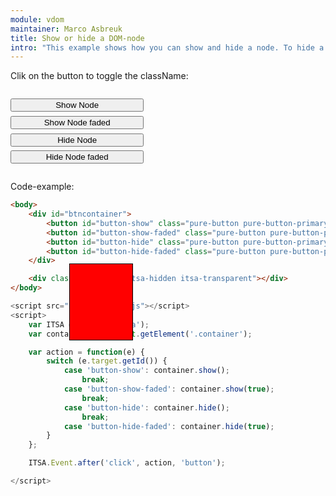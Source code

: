 ```yaml
---
module: vdom
maintainer: Marco Asbreuk
title: Show or hide a DOM-node
intro: "This example shows how you can show and hide a node. To hide a node on startup, you must add the 'itsa-hidden' as well as hide the element initially through node.hide(). The latter is needed to be able to call node.show(true) on the initial hidden Node. Without initially hided by JS, there won't be a fade-effect for the first time the node gets visible."
---
```


<style type="text/css">
    #btncontainer {
        margin: 2em 0;
        min-height: 2em;
    }
    #btncontainer button {
        margin-top: 0.5em;
        min-width: 16em;
        display: block;
    }
    .container {
        background-color: #F00;
        text-align: center;
        margin: 2em 0;
        padding-top: 1.5em;
        height: 100px;
        width: 100px;
        border: solid 1px #000;
        position: absolute;
        top: 32em;
        left: 23em;
        z-index: 1;
        -webkit-touch-callout: none;
        -webkit-user-select: none;
        -khtml-user-select: none;
        -moz-user-select: none;
        -ms-user-select: none;
        user-select: none;
        cursor: default;
    }
    .body-content.module p.spaced {
        margin-top: 4em;
    }
</style>

Clik on the button to toggle the className:

<div id="btncontainer">
    <button id="button-show" class="pure-button pure-button-primary pure-button-bordered">Show Node</button>
    <button id="button-show-faded" class="pure-button pure-button-primary pure-button-bordered">Show Node faded</button>
    <button id="button-hide" class="pure-button pure-button-primary pure-button-bordered">Hide Node</button>
    <button id="button-hide-faded" class="pure-button pure-button-primary pure-button-bordered">Hide Node faded</button>
</div>

<div class="container itsa-hidden"></div>

<p class="spaced">Code-example:</p>

```html
<body>
    <div id="btncontainer">
        <button id="button-show" class="pure-button pure-button-primary pure-button-bordered">Show Node</button>
        <button id="button-show-faded" class="pure-button pure-button-primary pure-button-bordered">Show Node faded</button>
        <button id="button-hide" class="pure-button pure-button-primary pure-button-bordered">Hide Node</button>
        <button id="button-hide-faded" class="pure-button pure-button-primary pure-button-bordered">Hide Node faded</button>
    </div>

    <div class="container itsa-hidden itsa-transparent"></div>
</body>
```

```js
<script src="itsabuild-min.js"></script>
<script>
    var ITSA = require('itsa');
    var container = document.getElement('.container');

    var action = function(e) {
        switch (e.target.getId()) {
            case 'button-show': container.show();
                break;
            case 'button-show-faded': container.show(true);
                break;
            case 'button-hide': container.hide();
                break;
            case 'button-hide-faded': container.hide(true);
        }
    };

    ITSA.Event.after('click', action, 'button');

</script>
```

<script src="../../dist/itsabuild.js"></script>
<script>
    var ITSA = require('itsa');
    var container = document.getElement('.container');

    var action = function(e) {
        switch (e.target.getId()) {
            case 'button-show': container.show();
                break;
            case 'button-show-faded': container.show(1.5);
                break;
            case 'button-hide': container.hide();
                break;
            case 'button-hide-faded': container.hide(1.5);
        }
    };

    ITSA.Event.after('click', action, 'button');
</script>
